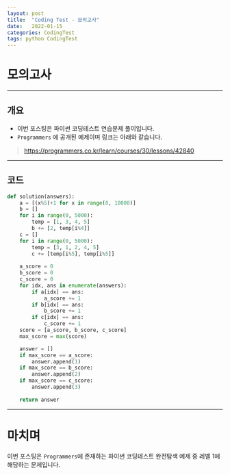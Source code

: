 ```yaml
---
layout: post
title:  "Coding Test - 모의고사"
date:   2022-01-15
categories: CodingTest
tags: python CodingTest
---
```

# 모의고사
---

## 개요

* 이번 포스팅은 파이썬 코딩테스트 연습문제 풀이입니다.
* `Programmers` 에 공개된 예제이며 링크는 아래와 같습니다.

> <https://programmers.co.kr/learn/courses/30/lessons/42840>
    
---
    
## 코드

```python
def solution(answers):
    a = [(x%5)+1 for x in range(0, 10000)]
    b = []
    for i in range(0, 5000):
        temp = [1, 3, 4, 5]
        b += [2, temp[i%4]]
    c = []
    for i in range(0, 5000):
        temp = [3, 1, 2, 4, 5]
        c += [temp[i%5], temp[i%5]]
    
    a_score = 0
    b_score = 0
    c_score = 0
    for idx, ans in enumerate(answers):
        if a[idx] == ans:
            a_score += 1
        if b[idx] == ans:
            b_score += 1
        if c[idx] == ans:
            c_score += 1
    score = [a_score, b_score, c_score]
    max_score = max(score)

    answer = []
    if max_score == a_score:
        answer.append(1)
    if max_score == b_score:
        answer.append(2)
    if max_score == c_score:
        answer.append(3)
        
    return answer
```

---
# 마치며
이번 포스팅은 `Programmers`에 존재하는 파이썬 코딩테스트 완전탐색 예제 중 레벨 1에 해당하는 문제입니다. 